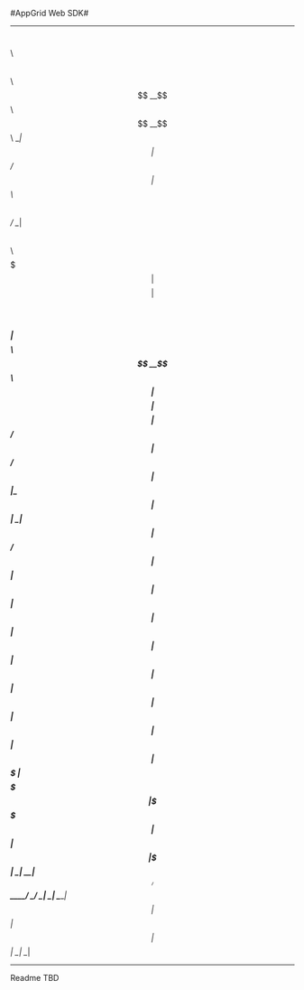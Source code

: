 #AppGrid Web SDK#


*************************************************************************

   $$$$$$\                       $$$$$$\            $$\       $$\ 
  $$  __$$\                     $$  __$$\           \__|      $$ | 
  $$ /  $$ | $$$$$$\   $$$$$$\  $$ /  \__| $$$$$$\  $$\  $$$$$$$ | 
  $$$$$$$$ |$$  __$$\ $$  __$$\ $$ |$$$$\ $$  __$$\ $$ |$$  __$$ | 
  $$  __$$ |$$ /  $$ |$$ /  $$ |$$ |\_$$ |$$ |  \__|$$ |$$ /  $$ | 
  $$ |  $$ |$$ |  $$ |$$ |  $$ |$$ |  $$ |$$ |      $$ |$$ |  $$ | 
  $$ |  $$ |$$$$$$$  |$$$$$$$  |\$$$$$$  |$$ |      $$ |\$$$$$$$ | 
  \__|  \__|$$  ____/ $$  ____/  \______/ \__|      \__| \_______| 
            $$ |      $$ | 
            $$ |      $$ | 
            \__|      \__| 

*************************************************************************



Readme TBD